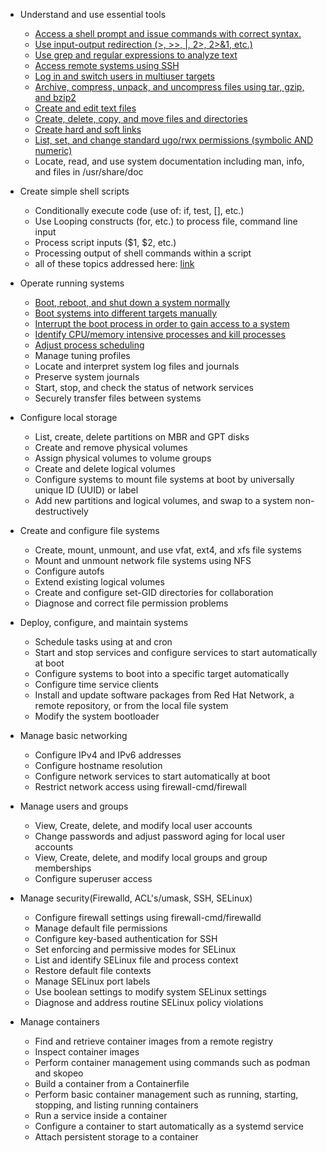 * Understand and use essential tools
    * [Access a shell prompt and issue commands with correct syntax.](/essentials/shell.md)
    * [Use input-output redirection (>, >>, |, 2>, 2>&1, etc.)](/essentials/shell.md)
    * [Use grep and regular expressions to analyze text](/topics/filesystem/text_processing.md)
    * [Access remote systems using SSH](/topics/networking/ssh.md) 
    * [Log in and switch users in multiuser targets](/essentials/shell.md)
    * [Archive, compress, unpack, and uncompress files using tar, gzip, and bzip2](topics/filesystem/compression.md)
    * [Create and edit text files](/topics/filesystem/files.md)
    * [Create, delete, copy, and move files and directories](/topics/filesystem/files.md)
    * [Create hard and soft links](/topics/filesystem/files.md)
    * [List, set, and change standard ugo/rwx permissions (symbolic AND numeric)](/topics/user_group_management/basic_perms.md)
    * Locate, read, and use system documentation including man, info, and files in /usr/share/doc 

* Create simple shell scripts
    * Conditionally execute code (use of: if, test, [], etc.)
    * Use Looping constructs (for, etc.) to process file, command line input
    * Process script inputs ($1, $2, etc.)
    * Processing output of shell commands within a script
    * all of these topics addressed here: [link](/topics/scripting/bash.md)

* Operate running systems
    * [Boot, reboot, and shut down a system normally](/topics/boot/power.md)
    * [Boot systems into different targets manually](/topics/boot/3-systemd.md)
    * [Interrupt the boot process in order to gain access to a system](/topics/boot/troubleshooting.md)
    * [Identify CPU/memory intensive processes and kill processes](/topics/resource_management/process_management.md)
    * [Adjust process scheduling](/topics/resource_management/process_management.md)
    * Manage tuning profiles
    * Locate and interpret system log files and journals
    * Preserve system journals
    * Start, stop, and check the status of network services
    * Securely transfer files between systems

* Configure local storage
    * List, create, delete partitions on MBR and GPT disks
    * Create and remove physical volumes
    * Assign physical volumes to volume groups
    * Create and delete logical volumes
    * Configure systems to mount file systems at boot by universally unique ID (UUID) or label
    * Add new partitions and logical volumes, and swap to a system non-destructively

* Create and configure file systems
    * Create, mount, unmount, and use vfat, ext4, and xfs file systems
    * Mount and unmount network file systems using NFS
    * Configure autofs
    * Extend existing logical volumes
    * Create and configure set-GID directories for collaboration
    * Diagnose and correct file permission problems

* Deploy, configure, and maintain systems
    * Schedule tasks using at and cron
    * Start and stop services and configure services to start automatically at boot
    * Configure systems to boot into a specific target automatically
    * Configure time service clients
    * Install and update software packages from Red Hat Network, a remote repository, or from the local file system
    * Modify the system bootloader

* Manage basic networking
    * Configure IPv4 and IPv6 addresses
    * Configure hostname resolution
    * Configure network services to start automatically at boot
    * Restrict network access using firewall-cmd/firewall

* Manage users and groups
    * View, Create, delete, and modify local user accounts
    * Change passwords and adjust password aging for local user accounts
    * View, Create, delete, and modify local groups and group memberships
    * Configure superuser access


* Manage security(Firewalld, ACL's/umask, SSH, SELinux)
    * Configure firewall settings using firewall-cmd/firewalld
    * Manage default file permissions
    * Configure key-based authentication for SSH
    * Set enforcing and permissive modes for SELinux
    * List and identify SELinux file and process context
    * Restore default file contexts
    * Manage SELinux port labels
    * Use boolean settings to modify system SELinux settings
    * Diagnose and address routine SELinux policy violations


* Manage containers
    * Find and retrieve container images from a remote registry
    * Inspect container images
    * Perform container management using commands such as podman and skopeo
    * Build a container from a Containerfile
    * Perform basic container management such as running, starting, stopping, and listing running containers
    * Run a service inside a container
    * Configure a container to start automatically as a systemd service
    * Attach persistent storage to a container
